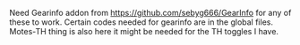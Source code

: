Need Gearinfo addon from https://github.com/sebyg666/GearInfo for any of these to work.
Certain codes needed for gearinfo are in the global files.
Motes-TH thing is also here it might be needed for the TH toggles I have.
